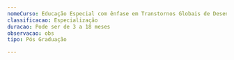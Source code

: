 ```yaml
---
nomeCurso: Educação Especial com ênfase em Transtornos Globais de Desenvolvimento (TGD) e Altas Habilidades
classificacao: Especialização
duracao: Pode ser de 3 a 18 meses
observacao: obs
tipo: Pós Graduação

---
```


